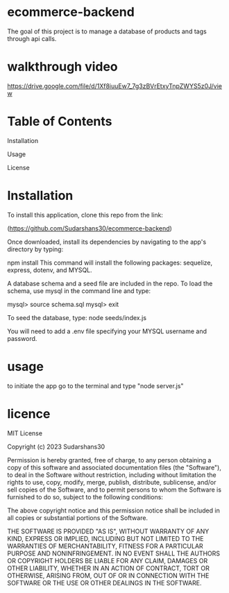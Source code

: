 # ecommerce-backend
The goal of this project is to manage a database of products and tags through api calls.


# walkthrough video
https://drive.google.com/file/d/1Xf8iuuEw7_7g3zBVrEtxyTnpZWYS5z0J/view



# Table of Contents
Installation

Usage

License


# Installation 
To install this application, clone this repo from the link:

(https://github.com/Sudarshans30/ecommerce-backend)


Once downloaded, install its dependencies by navigating to the app's directory by typing:

npm install
This command will install the following packages: sequelize, express, dotenv, and MYSQL.

A database schema and a seed file are included in the repo. To load the schema, use mysql in the command line and type:

mysql> source schema.sql
mysql> exit


To seed the database, type:
node seeds/index.js


You will need to add a .env file specifying your MYSQL username and password.


# usage
to initiate the app go to the terminal and type "node server.js"

# licence
MIT License

Copyright (c) 2023 Sudarshans30

Permission is hereby granted, free of charge, to any person obtaining a copy
of this software and associated documentation files (the "Software"), to deal
in the Software without restriction, including without limitation the rights
to use, copy, modify, merge, publish, distribute, sublicense, and/or sell
copies of the Software, and to permit persons to whom the Software is
furnished to do so, subject to the following conditions:

The above copyright notice and this permission notice shall be included in all
copies or substantial portions of the Software.

THE SOFTWARE IS PROVIDED "AS IS", WITHOUT WARRANTY OF ANY KIND, EXPRESS OR
IMPLIED, INCLUDING BUT NOT LIMITED TO THE WARRANTIES OF MERCHANTABILITY,
FITNESS FOR A PARTICULAR PURPOSE AND NONINFRINGEMENT. IN NO EVENT SHALL THE
AUTHORS OR COPYRIGHT HOLDERS BE LIABLE FOR ANY CLAIM, DAMAGES OR OTHER
LIABILITY, WHETHER IN AN ACTION OF CONTRACT, TORT OR OTHERWISE, ARISING FROM,
OUT OF OR IN CONNECTION WITH THE SOFTWARE OR THE USE OR OTHER DEALINGS IN THE
SOFTWARE.

